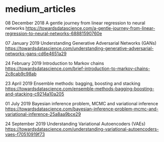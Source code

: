 # medium_articles

08 December 2018
A gentle journey from linear regression to neural networks
https://towardsdatascience.com/a-gentle-journey-from-linear-regression-to-neural-networks-68881590760e

07 January 2019
Understanding Generative Adversarial Networks (GANs)
https://towardsdatascience.com/understanding-generative-adversarial-networks-gans-cd6e4651a29

24 February 2019
Introduction to Markov chains
https://towardsdatascience.com/brief-introduction-to-markov-chains-2c8cab9c98ab

23 April 2019
Ensemble methods: bagging, boosting and stacking
https://towardsdatascience.com/ensemble-methods-bagging-boosting-and-stacking-c9214a10a205

01 July 2019
Bayesian inference problem, MCMC and variational inference
https://towardsdatascience.com/bayesian-inference-problem-mcmc-and-variational-inference-25a8aa9bce29

24 September 2019
Understanding Variational Autoencoders (VAEs)
https://towardsdatascience.com/understanding-variational-autoencoders-vaes-f70510919f73